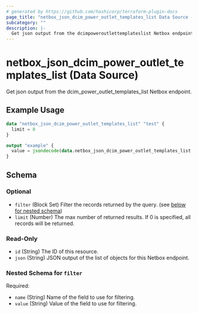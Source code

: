 ```yaml
---
# generated by https://github.com/hashicorp/terraform-plugin-docs
page_title: "netbox_json_dcim_power_outlet_templates_list Data Source - terraform-provider-netbox"
subcategory: ""
description: |-
  Get json output from the dcimpoweroutlettemplateslist Netbox endpoint.
---
```


# netbox_json_dcim_power_outlet_templates_list (Data Source)

Get json output from the dcim_power_outlet_templates_list Netbox endpoint.

## Example Usage

```terraform
data "netbox_json_dcim_power_outlet_templates_list" "test" {
  limit = 0
}

output "example" {
  value = jsondecode(data.netbox_json_dcim_power_outlet_templates_list.test.json)
}
```

<!-- schema generated by tfplugindocs -->
## Schema

### Optional

- `filter` (Block Set) Filter the records returned by the query. (see [below for nested schema](#nestedblock--filter))
- `limit` (Number) The max number of returned results. If 0 is specified, all records will be returned.

### Read-Only

- `id` (String) The ID of this resource.
- `json` (String) JSON output of the list of objects for this Netbox endpoint.

<a id="nestedblock--filter"></a>
### Nested Schema for `filter`

Required:

- `name` (String) Name of the field to use for filtering.
- `value` (String) Value of the field to use for filtering.


